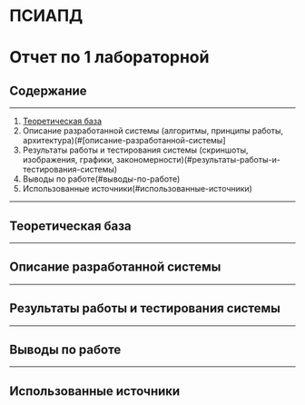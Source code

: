 # ПСИАПД
# Отчет по 1 лабораторной

## Содержание
---
1. [Теоретическая база](#теоретическая-база)
2. Описание разработанной системы (алгоритмы, принципы работы, архитектура)(#[описание-разработанной-системы]
3. Результаты работы и тестирования системы (скриншоты, изображения, графики, закономерности)(#результаты-работы-и-тестирования-системы)
4. Выводы по работе(#выводы-по-работе)
5. Использованные источники(#использованные-источники)
---
## Теоретическая база

---
## Описание разработанной системы
---

## Результаты работы и тестирования системы
---
## Выводы по работе
---
## Использованные источники

